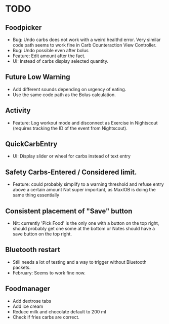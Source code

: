 # TODO

## Foodpicker

-  Bug: Undo carbs does not work with a weird healthd error.  Very similar
   code path seems to work fine in Carb Counteraction View Controller.
-  Bug: Undo possible even after bolus
-  Feature: Edit amount after the fact.
-  UI: Instead of carbs display selected quantity.

## Future Low Warning

-  Add different sounds depending on urgency of eating.
-  Use the same code path as the Bolus calculation.

## Activity

-  Feature: Log workout mode and disconnect as Exercise in Nightscout (requires
   tracking the ID of the event from Nightscout).

## QuickCarbEntry

-  UI: Display slider or wheel for carbs instead of text entry

## Safety Carbs-Entered / Considered limit.

-  Feature: could probably simplify to a warning threshold and refuse entry above a certain amount
   Not super important, as MaxIOB is doing the same thing essentially

## Consistent placement of "Save" button

-  Nit: currently 'Pick Food' is the only one with a button on the top right, should probably get one some at the bottom
        or Notes should have a save button on the top right.

## Bluetooth restart

-  Still needs a lot of testing and a way to trigger without Bluetooth packets.
-  February: Seems to work fine now.

## Foodmanager

-  Add dextrose tabs
-  Add ice cream
-  Reduce milk and chocolate default to 200 ml
-  Check if fries carbs are correct.
